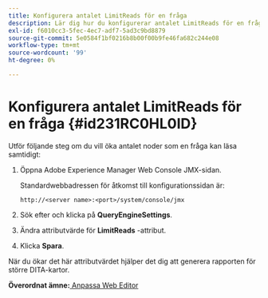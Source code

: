 ```yaml
---
title: Konfigurera antalet LimitReads för en fråga
description: Lär dig hur du konfigurerar antalet LimitReads för en fråga
exl-id: f6010cc3-5fec-4ec7-adf7-5ad3c9bd8879
source-git-commit: 5e0584f1bf0216b8b00f00b9fe46fa682c244e08
workflow-type: tm+mt
source-wordcount: '99'
ht-degree: 0%

---
```


# Konfigurera antalet LimitReads för en fråga {#id231RC0HL0ID}

Utför följande steg om du vill öka antalet noder som en fråga kan läsa samtidigt:

1. Öppna Adobe Experience Manager Web Console JMX-sidan.

   Standardwebbadressen för åtkomst till konfigurationssidan är:

   ```http
   http://<server name>:<port>/system/console/jmx
   ```

1. Sök efter och klicka på **QueryEngineSettings**.

1. Ändra attributvärde för **LimitReads** -attribut.

1. Klicka **Spara**.


När du ökar det här attributvärdet hjälper det dig att generera rapporten för större DITA-kartor.

**Överordnat ämne:**[ Anpassa Web Editor](conf-web-editor.md)
